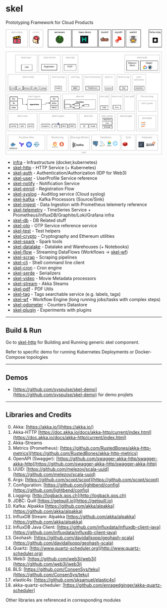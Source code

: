 # skel

Prototyping Framework for Cloud Products

<img src="doc/Skel-Architecture-ref0.drawio.png">

* [infra](infra) - Infrastructure (docker,kubernetes)
* [skel-http](skel-http) - HTTP Service (+ Kubernetes)
* [skel-auth](skel-auth) - Authentication/Authorization (IDP for Web3)
* [skel-user](skel-user) - UserProfile Service reference
* [skel-notify](skel-notify) - Notification Service
* [skel-enroll](skel-enroll) - Registration Flow
* [skel-syslog](skel-syslog) - Auditlog service (Cloud syslog)
* [skel-kafka](skel-kafka) - Kafka Processors (Source/Sink)
* [skel-ingest](skel-ingest) - Data Ingestion with Prometheus telemerty reference
* [skel-telemetry](skel-telemetry) - TimeSeries Service + Prometheus/InfluxDB/Graphite/Loki/Grafana infra
* [skel-db](skel-db) - DB Related stuff
* [skel-otp](skel-otp) - OTP Service reference service 
* [skel-test](skel-test) - Test helpers
* [skel-crypto](skel-crypto) - Cryptography and Ethereum utilities
* [skel-spark](skel-spark) - Spark tools
* [skel-datalake](skel-datalake) - Datalake and Warehouses (+ Notebooks)
* [skel-flow](skel-flow) - Streaming DataFlows (Workflows -> [skel-wf](skel-wf))
* [skel-scrap](skel-scrap) - Scraping pipelines
* [skel-cli](skel-cli) - Shell command line client
* [skel-cron](skel-cron) - Cron engine
* [skel-serde](skel-serde) - Serializers
* [skel-video](skel-video) - Movie Metadata processors
* [skel-stream](skel-stream) - Akka Steams 
* [skel-pdf](skel-pdf) - PDF Utils
* [skel-tag](skel-tag) - Tags searchable service (e.g. labels, tags)
* [skel-wf](skel-wf) - Workflow Engine (long running jobs/tasks with complex steps)
* [skel-odometer](skel-odometer) - Counters Datastore
* [skel-plugin](skel-plugin) - Experiments with plugins

----
## Build & Run

Go to [skel-http](skel-http) for Building and Running generic skel component.

Refer to specific demo for running Kubernetes Deployments or Docker-Compose topologies

----

## Demos

- [https://github.com/syspulse/skel-demo](https://github.com/syspulse/skel-demo) for demo projlets

----
## Libraries and Credits

0. Akka: [https://akka.io/](https://akka.io/)
1. Akka-HTTP [https://doc.akka.io/docs/akka-http/current/index.html](https://doc.akka.io/docs/akka-http/current/index.html)
2. Akka-Streams
3. Metrics (Prometheus): [https://github.com/RustedBones/akka-http-metrics](https://github.com/RustedBones/akka-http-metrics)
4. OpenAPI (Swagger): [https://github.com/swagger-akka-http/swagger-akka-http](https://github.com/swagger-akka-http/swagger-akka-http)
5. UUID: [https://github.com/melezov/scala-uuid](https://github.com/melezov/scala-uuid)
6. Args: [https://github.com/scopt/scopt](https://github.com/scopt/scopt)
7. Configuration: [https://github.com/lightbend/config](https://github.com/lightbend/config)
8. Logging: [http://logback.qos.ch](http://logback.qos.ch)
9. JDBC: Quill [https://getquill.io](https://getquill.io)
10. Kafka: Alpakka [https://github.com/akka/alpakka](https://github.com/akka/alpakka)
11. InfluxDB Stream: Alpakka [https://github.com/akka/alpakka](https://github.com/akka/alpakka)
12. InfluxDB Java Client: [https://github.com/influxdata/influxdb-client-java](https://github.com/influxdata/influxdb-client-java)
13. Geohash: [https://github.com/davidallsopp/geohash-scala](https://github.com/davidallsopp/geohash-scala)
14. Quartz: [http://www.quartz-scheduler.org](http://www.quartz-scheduler.org)
15. Web3: [https://github.com/web3j/web3j](https://github.com/web3j/web3j)
16. BLS: [https://github.com/ConsenSys/teku](https://github.com/ConsenSys/teku)
17. elastic4s: [https://github.com/sksamuel/elastic4s]
18. akka-quartz-scheduler: [https://github.com/enragedginger/akka-quartz-scheduler]

Other libraries are referenced in corresponding modules
